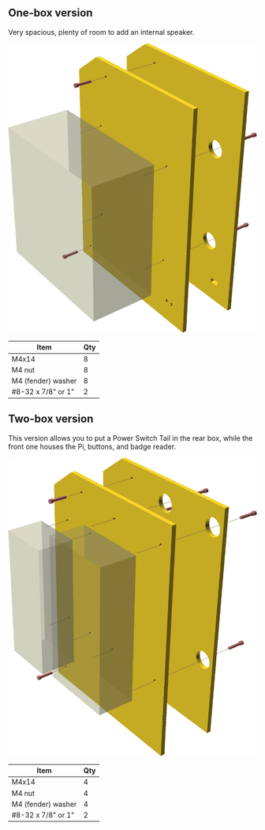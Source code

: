 ## One-box version

Very spacious, plenty of room to add an internal speaker.

![Exploded view](one_box_mount_demo.png)

| Item       | Qty |
| ---------- | --- |
| M4x14      | 8   |
| M4 nut     | 8   |
| M4 (fender) washer | 8   |
| #8-32 x 7/8" or 1" | 2   |

## Two-box version

This version allows you to put a Power Switch Tail in the rear box, while the
front one houses the Pi, buttons, and badge reader.

![Exploded view](two_box_mount_demo.png)

| Item       | Qty |
| ---------- | --- |
| M4x14      | 4   |
| M4 nut     | 4   |
| M4 (fender) washer | 4   |
| #8-32 x 7/8" or 1" | 2   |
